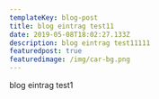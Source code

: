 ```yaml
---
templateKey: blog-post
title: blog eintrag test11
date: 2019-05-08T18:02:27.133Z
description: blog eintrag test11111
featuredpost: true
featuredimage: /img/car-bg.png
---
```

blog eintrag test1
